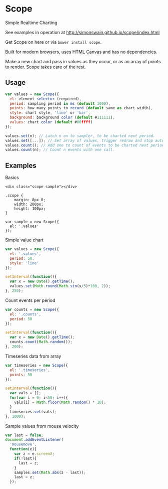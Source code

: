 # Scope

Simple Realtime Charting

See examples in operation at http://simonswain.github.io/scope/index.html

Get Scope on here or via `bower install scope`.

Built for modern browsers, uses HTML Canvas and has no dependencies.

Make a new chart and pass in values as they occur, or as an array of
points to render. Scope takes care of the rest.

## Usage

```javascript
var values = new Scope({
  el: element selector (required),
  period: sampling period in ms (default 1000),
  points: how many points to record (default same as chart width),
  style: chart style, 'line' or 'bar',
  background: background color (default #111111),
  values: chart color (default #00ffff)
});
```

```javascript
values.set(n); // Latch n on to sampler, to be charted next period.
values.set([...]); // Set array of values, trigger redraw and stop auto redraw. Use null to draw nothing on a point.
values.count(); // Add one to count of events to be charted next period.
values.count(n); // Count n events with one call.
```

## Examples

Basics
```
<div class="scope sample"></div>

.scope {
    margin: 8px 0;
    width: 200px;
    height: 100px;
}

var sample = new Scope({
  el: '.values'
});
```

Simple value chart
```javascript
var values = new Scope({
  el: '.values',
  period: 50,
  style: 'line'
});

setInterval(function(){
  var x = new Date().getTime();
  values.set(Math.round(Math.sin(x/5)*100, 2));
}, 250);
```

Count events per period
```javascript
var counts = new Scope({
  el: '.counts',
  period: 50
});

setInterval(function(){
  var x = new Date().getTime();
  counts.count(Math.random());
}, 200);
```

Timeseries data from array
```javascript
var timeseries = new Scope({
  el: '.timeseries',
  points: 50
});

setInterval(function(){
  var vals = [];
  for(var i = 0; i<50; i++){
    vals[i] = Math.floor(Math.random() * 10);
  }
  timeseries.set(vals);
}, 1000);
```

Sample values from mouse velocity
```javascript
var last = false;
document.addEventListener(
  'mousemove',
  function(e){ 
    var z = e.screenX;
    if(!last){
      last = z;
    }
    samples.set(Math.abs(z - last));
    last = z;
  });
```